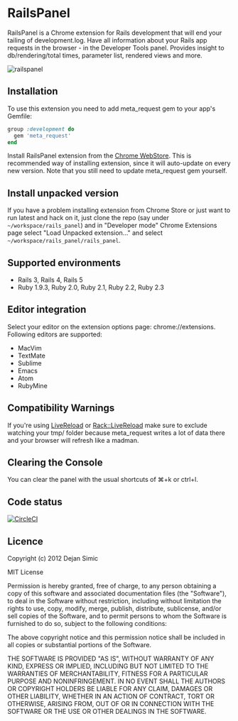 RailsPanel
===========

RailsPanel is a Chrome extension for Rails development that will end your tailing of development.log. Have all information about your Rails app requests in the browser - in the Developer Tools panel. Provides insight to db/rendering/total times, parameter list, rendered views and more.

![railspanel](https://cloud.githubusercontent.com/assets/4494/3090049/917e5378-e586-11e3-9bd4-1db232968126.png)

## Installation

To use this extension you need to add meta_request gem to your app's Gemfile:

```ruby
group :development do
  gem 'meta_request'
end
```

Install RailsPanel extension from the [Chrome WebStore](https://chrome.google.com/webstore/detail/railspanel/gjpfobpafnhjhbajcjgccbbdofdckggg). This is recommended way of installing extension, since it will auto-update on every new version. Note that you still need to update meta_request gem yourself.

## Install unpacked version

If you have a problem installing extension from Chrome Store or just want to run latest and hack on it, just clone the repo (say under `~/workspace/rails_panel`) and in "Developer mode" Chrome Extensions page select "Load Unpacked extension..." and select `~/workspace/rails_panel/rails_panel`.

## Supported environments

* Rails 3, Rails 4, Rails 5
* Ruby 1.9.3, Ruby 2.0, Ruby 2.1, Ruby 2.2, Ruby 2.3

## Editor integration

Select your editor on the extension options page: chrome://extensions. Following editors are supported:

* MacVim
* TextMate
* Sublime
* Emacs
* Atom
* RubyMine

## Compatibility Warnings

If you're using [LiveReload](http://livereload.com/) or
[Rack::LiveReload](https://github.com/johnbintz/rack-livereload) make sure to
exclude watching your tmp/ folder because meta_request writes a lot of data there
and your browser will refresh like a madman.

## Clearing the Console

You can clear the panel with the usual shortcuts of ⌘+k or ctrl+l.

## Code status

[![CircleCI](https://circleci.com/gh/dejan/rails_panel.svg?style=svg&circle-token=56cf52dd2729102bb9b6e23d5e2fcc8eff0875b3)](https://circleci.com/gh/dejan/rails_panel)

## Licence

Copyright (c) 2012 Dejan Simic

MIT License

Permission is hereby granted, free of charge, to any person obtaining
a copy of this software and associated documentation files (the
"Software"), to deal in the Software without restriction, including
without limitation the rights to use, copy, modify, merge, publish,
distribute, sublicense, and/or sell copies of the Software, and to
permit persons to whom the Software is furnished to do so, subject to
the following conditions:

The above copyright notice and this permission notice shall be
included in all copies or substantial portions of the Software.

THE SOFTWARE IS PROVIDED "AS IS", WITHOUT WARRANTY OF ANY KIND,
EXPRESS OR IMPLIED, INCLUDING BUT NOT LIMITED TO THE WARRANTIES OF
MERCHANTABILITY, FITNESS FOR A PARTICULAR PURPOSE AND
NONINFRINGEMENT. IN NO EVENT SHALL THE AUTHORS OR COPYRIGHT HOLDERS BE
LIABLE FOR ANY CLAIM, DAMAGES OR OTHER LIABILITY, WHETHER IN AN ACTION
OF CONTRACT, TORT OR OTHERWISE, ARISING FROM, OUT OF OR IN CONNECTION
WITH THE SOFTWARE OR THE USE OR OTHER DEALINGS IN THE SOFTWARE.
